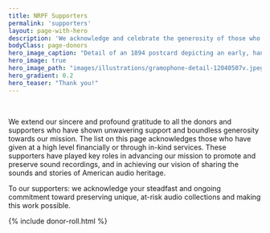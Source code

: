 ```yaml
---
title: NRPF Supporters
permalink: 'supporters'
layout: page-with-hero
description: 'We acknowledge and celebrate the generosity of those who have supported the NRPF. Thank you!'
bodyClass: page-donors
hero_image_caption: "Detail of an 1894 postcard depicting an early, hand-cranked gramophone. The postcard was made by Paul Tralles in Washington, D.C. The original is held by the Library of Congress and identified by the call number RPA 00847. Credit: Library of Congress, Motion Picture, Broadcasting and Recorded Sound Division."
hero_image: true
hero_image_path: "images/illustrations/gramophone-detail-12040507v.jpeg"
hero_gradient: 0.2
hero_teaser: "Thank you!"
---
```


&nbsp;

We extend our sincere and profound gratitude to all the donors and supporters
who have shown unwavering support and boundless generosity towards our mission.
The list on this page acknowledges those who have given at a high level
financially or through in-kind services.
These supporters have played key roles in advancing our mission to promote and
preserve sound recordings, and in achieving our vision of
sharing the sounds and stories of American audio heritage.

To our supporters: we acknowledge your steadfast and ongoing commitment
toward preserving unique, at-risk audio collections and making this
work possible.


{% include donor-roll.html %}
